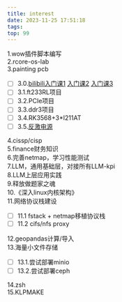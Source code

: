 ```yaml
---
title: interest
date: 2023-11-25 17:51:18
tags:
top: 99
---
```

1.wow插件脚本编写\
2.rcore-os-lab\
3.painting pcb

- [ ] 3.0.[bilibili入门课1](https://www.bilibili.com/video/BV1jh4y1D7zN) [入门课2](https://www.bilibili.com/video/BV1sN411g7NJ) [入门课3](https://www.bilibili.com/video/BV1ga4y1Y7PL)
- [ ] 3.1.ft233RL项目
- [ ] 3.2.PCIe项目
- [ ] 3.3.ddr3项目
- [ ] 3.4.RK3568+3*I211AT
- [ ] 3.5.[反激电源](https://www.bilibili.com/video/av916958057/)

4.cissp/cisp\
5.finance财务知识\
6.完善netmap，学习性能测试\
7.LLM，通用基础层，对接所有LLM-kpi\
8.LLM上层应用实践\
9.释放做题家之魂\
10.《深入linux内核架构》\
11.网络协议栈建设
- [ ] 11.1 fstack + netmap移植协议栈
- [ ] 11.2 cifs/nfs proxy

12.geopandas计算/导入\
13.海量小文件存储
- [ ] 13.1.尝试部署minio
- [ ] 13.2.尝试部署ceph

14.zsh\
15.KLPMAKE
